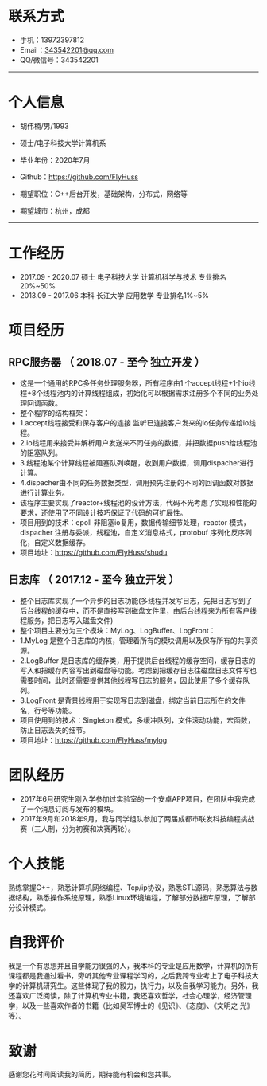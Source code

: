 # 联系方式

- 手机：13972397812 
- Email：343542201@qq.com 
- QQ/微信号：343542201

---

# 个人信息

 - 胡伟楠/男/1993 
 - 硕士/电子科技大学计算机系 
 - 毕业年份：2020年7月
 - Github：https://github.com/FlyHuss 

 - 期望职位：C++后台开发，基础架构，分布式，网络等
 - 期望城市：杭州，成都

---
# 工作经历
 - 2017.09 - 2020.07	硕士	电子科技大学	计算机科学与技术	专业排名 20%~50%
 - 2013.09 - 2017.06	本科	长江大学	应用数学	专业排名1%~5%

# 项目经历
## RPC服务器 （ 2018.07 - 至今  独立开发 ）
 - 这是一个通用的RPC多任务处理服务器，所有程序由1 个accept线程+1个io线程+8个线程池内的计算线程组成，初始化可以根据需求注册多个不同的业务处理回调函数。
 - 整个程序的结构框架：
 - 1.accept线程接受和保存客户的连接    监听已连接客户发来的io任务传递给io线程。
 - 2.io线程用来接受并解析用户发送来不同任务的数据，并把数据push给线程池的阻塞队列。
 - 3.线程池某个计算线程被阻塞队列唤醒，收到用户数据，调用dispacher进行计算。
 - 4.dispacher由不同的任务数据类型，调用预先注册的不同的回调函数对数据进行计算业务。
 - 该程序主要实现了reactor+线程池的设计方法，代码不光考虑了实现和性能的要求，还使用了不同设计技巧保证了代码的可扩展性。
 - 项目用到的技术：epoll 非阻塞io复用，数据传输细节处理，reactor 模式，dispacher 注册与委派，线程池，自定义消息格式，protobuf 序列化反序列化，自定义数据缓存。
 - 项目地址：https://github.com/FlyHuss/shudu

## 日志库 （ 2017.12 - 至今  独立开发 ）
 - 整个日志库实现了一个异步的日志功能(多线程并发写日志，先把日志写到了后台线程的缓存中，而不是直接写到磁盘文件里，由后台线程来为所有客户线程服务，把日志写入磁盘文件)
 - 整个项目主要分为三个模块：MyLog、LogBuffer、LogFront：
 - 1.MyLog 是整个日志库的内核，管理着所有的模块调用以及保存所有的共享资源。
 - 2.LogBuffer 是日志库的缓存类，用于提供后台线程的缓存空间，缓存日志的写入和把缓存内容写出到磁盘等功能。考虑到把缓存日志往磁盘日志文件写也需要时间，此时还需要提供其他线程写日志的服务，因此使用了多个缓存队列。
 - 3.LogFront 是背景线程用于实现写日志到磁盘，绑定当前日志所在的文件名，行号等功能。
 - 项目使用到的技术：Singleton 模式，多缓冲队列，文件滚动功能，宏函数，防止日志丢失的细节。
 - 项目地址：https://github.com/FlyHuss/mylog

# 团队经历 
 - 2017年6月研究生刚入学参加过实验室的一个安卓APP项目，在团队中我完成了一个消息订阅与发布的模块。 
 - 2017年9月和2018年9月，我与同学组队参加了两届成都市联发科技编程挑战赛（三人制，分为初赛和决赛两轮）。

# 个人技能
熟练掌握C++，熟悉计算机网络编程、Tcp/ip协议，熟悉STL源码，熟悉算法与数 据结构，熟悉操作系统原理，熟悉Linux环境编程，了解部分数据库原理，了解部 分设计模式。

# 自我评价
我是一个有思想并且自学能力很强的人，我本科的专业是应用数学，计算机的所有 课程都是我通过看书，旁听其他专业课程学习的，之后我跨专业考上了电子科技大 学的计算机研究生。这些体现了我的毅力，执行力，以及自我学习能力。另外，我 还喜欢广泛阅读，除了计算机专业书籍，我还喜欢哲学，社会心理学，经济管理 学，以及一些喜欢作者的书籍（比如吴军博士的《见识》、《态度》、《文明之 光》等）。

# 致谢
感谢您花时间阅读我的简历，期待能有机会和您共事。
